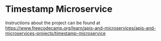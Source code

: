 # Timestamp Microservice

Instructions about the project can be found at https://www.freecodecamp.org/learn/apis-and-microservices/apis-and-microservices-projects/timestamp-microservice
